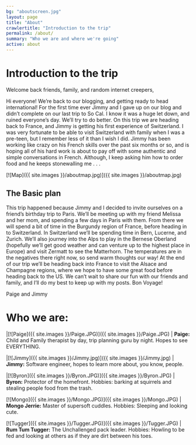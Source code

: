 ```yaml
---
bg: "aboutscreen.jpg"
layout: page
title: "About"
crawlertitle: "Introduction to the trip"
permalink: /about/
summary: "Who we are and where we're going"
active: about
---
```


# Introduction to the trip
Welcome back friends, family, and random internet creepers,

Hi everyone!
We’re back to our blogging, and getting ready to head international! For the first time ever Jimmy and I gave up on our blog and didn’t complete on our last trip to So Cal. I know it was a huge let down, and ruined everyone’s day. We’ll try to do better. 
On this trip we are heading back to France, and Jimmy is getting his first experience of Switzerland. I was very fortunate to be able to visit Switzerland with family when I was a pre-teen, but I remember less of it than I wish I did. 
Jimmy has been working like crazy on his French skills over the past six months or so, and is hoping all of his hard work is about to pay off with some authentic and simple conversations in French. Although, I keep asking him how to order food and he keeps stonewalling me . . .

[![Map]({{ site.images }}/aboutmap.jpg)]({{ site.images }}/aboutmap.jpg)

## The Basic plan

This trip happened because Jimmy and I decided to invite ourselves on a friend’s birthday trip to Paris. We’ll be meeting up with my friend Melissa and her mom, and spending a few days in Paris with them. From there we will spend a bit of time in the Burgundy region of France, before heading in to Switzerland.
In Switzerland we’ll be spending time in Bern, Lucerne, and Zurich. We’ll also journey into the Alps to play in the Bernese Oberland (hopefully we’ll get good weather and can venture up to the highest place in Europe) and visit Zermatt to see the Matterhorn. The temperatures are in the negatives there right now, so send warm thoughts our way!
At the end of our trip we’ll be heading back into France to visit the Alsace and Champagne regions, where we hope to have some great food before heading back to the US.
We can’t wait to share our fun with our friends and family, and I’ll do my best to keep up with my posts. 
Bon Voyage!

Paige and Jimmy

# Who we are:

|[![Paige]({{ site.images }}/Paige.JPG)]({{ site.images }}/Paige.JPG) | **Paige:** Child and Family therapist by day, trip planning guru by night. Hopes to see EVERYTHING.

|[![Jimmy]({{ site.images }}/Jimmy.jpg)]({{ site.images }}/Jimmy.jpg) | **Jimmy:** Software engineer, hopes to learn more about, you know, people.

|[![Byron]({{ site.images }}/Byron.JPG)]({{ site.images }}/Byron.JPG) | **Byron:** Protector of the homefront. Hobbies: barking at squirrels and stealing people food from the trash.

[![Mongo]({{ site.images }}/Mongo.JPG)]({{ site.images }}/Mongo.JPG) | **Mongo Jerrie:** Master of supersoft cuddles. Hobbies: Sleeping and looking cute.

[![Tugger]({{ site.images }}/Tugger.JPG)]({{ site.images }}/Tugger.JPG) | **Rum Tum Tugger:** The Unchallenged pack leader. Hobbies: Howling to be fed and looking at others as if they are dirt between his toes. 

 